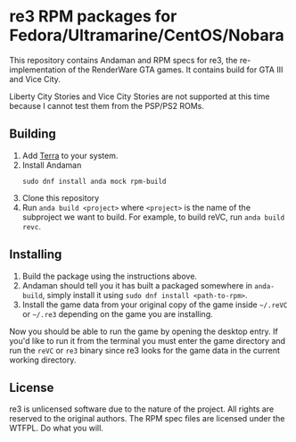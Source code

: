 # re3 RPM packages for Fedora/Ultramarine/CentOS/Nobara

This repository contains Andaman and RPM specs for re3, the re-implementation of the RenderWare GTA games. It contains build for GTA III and Vice City.

Liberty City Stories and Vice City Stories are not supported at this time because I cannot test them from the PSP/PS2 ROMs.

## Building

1. Add [Terra](https://terra.fyralabs.com) to your system.
2. Install Andaman
   ```
   sudo dnf install anda mock rpm-build
   ```
3. Clone this repository
4. Run `anda build <project>` where `<project>` is the name of the subproject we want to build. For example, to build reVC, run `anda build revc`.

## Installing

1. Build the package using the instructions above.
2. Andaman should tell you it has built a packaged somewhere in `anda-build`, simply install it using `sudo dnf install <path-to-rpm>`.
3. Install the game data from your original copy of the game inside `~/.reVC` or `~/.re3` depending on the game you are installing.

Now you should be able to run the game by opening the desktop entry. If you'd like to run it from the terminal you must enter the game directory and run the `reVC` or `re3` binary since re3 looks for the game data in the current working directory.

## License

re3 is unlicensed software due to the nature of the project. All rights are reserved to the original authors. The RPM spec files are licensed under the WTFPL.
Do what you will.